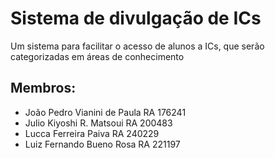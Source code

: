 # Sistema de divulgação de ICs
Um sistema para facilitar o acesso de alunos a ICs, que serão categorizadas em áreas de conhecimento
## Membros:
* João Pedro Vianini de Paula RA 176241
* Julio Kiyoshi R. Matsoui RA 200483
* Lucca Ferreira Paiva RA 240229
* Luiz Fernando Bueno Rosa RA 221197